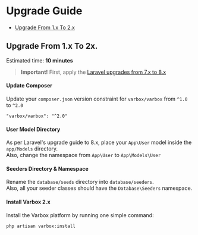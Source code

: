 # Upgrade Guide

- [Upgrade From 1.x To 2.x](#upgrade-from-1x-to-2x)

<a name="upgrade-from-1x-to-2x"></a>
## Upgrade From 1.x To 2x.

Estimated time: **10 minutes**

> **Important!** First, apply the [Laravel upgrades from 7.x to 8.x](https://laravel.com/docs/8.x/upgrade)

#### Update Composer

Update your `composer.json` version constraint for `varbox/varbox` from `^1.0` to `^2.0`

```
"varbox/varbox": "^2.0"
```

#### User Model Directory

As per Laravel's upgrade guide to 8.x, place your `App\User` model inside the `app/Models` directory.   
Also, change the namespace from `App\User` to `App\Models\User`

#### Seeders Directory & Namespace

Rename the `database/seeds` directory into `database/seeders`.   
Also, all your seeder classes should have the `Database\Seeders` namespace.

<a name="install-varbox-2x"></a>
#### Install Varbox 2.x

Install the Varbox platform by running one simple command:

```
php artisan varbox:install
```
